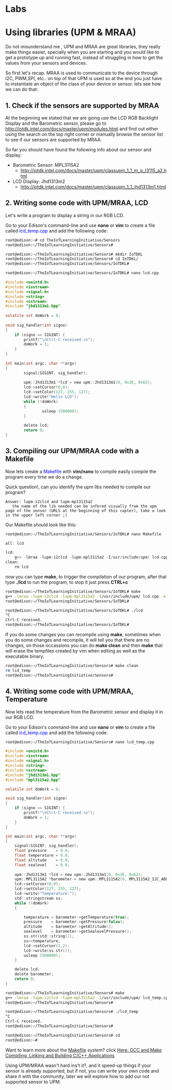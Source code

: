 # Labs

# Using libraries (UPM & MRAA)

Do not misunderstand me , UPM and MRAA are great libraries, they really make things easier, specially when you are starting and you would like to get a prototype up and running fast, instead of struggling in how to get the values from your sensors and devices.

So first let's recap. MRAA is used to communicate to the device through I2C, PWM,SPI, etc.. on top of that UPM is used so at the end you just have to instantiate an object of the class of your device or sensor. lets see how we can do that:

## 1. Check if the sensors are supported by MRAA

At the beginning we stated that we are going use the LCD RGB  Backlight Display and the Barometric sensor, please go to http://iotdk.intel.com/docs/master/upm/modules.html and find out either using the search on the top right corner or manually browse the sensor list to see if our sensors are supported by MRAA. 

So far you should have found the following info about our sensor and display:

* Barometric Sensor: MPL3115A2
  * http://iotdk.intel.com/docs/master/upm/classupm_1_1_m_p_l3115_a2.html
* LCD Display: Jhd1313m2
  * http://iotdk.intel.com/docs/master/upm/classupm_1_1_jhd1313m1.html

## 2. Writing some code with UPM/MRAA, LCD

Let's write a program to display a string in our RGB LCD.

Go to your Edison's command-line and use **nano** or **vim** to create a file called <font color="blue">lcd_temp.cpp</font> and add the following code:

```sh
root@edison:~# cd TheIoTLearningInitiative/Sensors
root@edison:~/TheIoTLearningInitiative/Sensors# 
```

```sh
root@edison:~/TheIoTLearningInitiative/Sensors# mkdir IoTDKL
root@edison:~/TheIoTLearningInitiative/Sensors# cd IoTDKL/
root@edison:~/TheIoTLearningInitiative/Sensors/IoTDKL# 
```

```sh
root@edison:~/TheIoTLearningInitiative/Sensors/IoTDKL# nano lcd.cpp
```

```c
#include <unistd.h>                                                             
#include <iostream>                                                             
#include <signal.h>                                                             
#include <string>                                                               
#include <sstream>                                                              
#include "jhd1313m1.hpp"                                                        
                                                                                
volatile int doWork = 0;                                                        
                                                                                
void sig_handler(int signo)                                                     
{                                                                               
    if (signo == SIGINT) {                                                      
        printf("\nCtrl-C received.\n");                                         
        doWork = 1;                                                             
    }                                                                           
}                                                                               
                                                                                
int main(int argc, char **argv)                                                 
{                                                                               
        signal(SIGINT, sig_handler);                                            
                                                                                
        upm::Jhd1313m1 *lcd = new upm::Jhd1313m1(0, 0x3E, 0x62);                
        lcd->setCursor(0,0);                                                    
        lcd->setColor(127, 255, 127);                                           
        lcd->write("Hello LCD");                                                                              
        while (!doWork)                                                         
        {                                                                       
                usleep (500000);                                                
        }                                                                       
                                                                                
        delete lcd;                                                             
        return 0;                                                               
}
```

## 3. Compiling our UPM/MRAA code with a Makefile

Now lets create a <font color="blue">Makefile</font> with **vim/nano** to compile easily compile the program every time we do a change.

Quick question!, can you identify the upm libs needed to compile our program?

```
Answer: lupm-i2clcd and lupm-mpl3115a2
   the name of the lib needed can be infered visually from the upm  page of the sensor (URLS at the beginning of this capter), take a look in the upper left corner ;)
```

Our Makefile should look like this:

```sh
root@edison:~/TheIoTLearningInitiative/Sensors/IoTDKL# nano Makefile
```

```c
all: lcd

lcd:
	g++ -lmraa -lupm-i2clcd -lupm-mpl3115a2 -I/usr/include/upm/ lcd.cpp -o lcd
clean:
	rm lcd
```

now you can type **make**, to trigger the compilation of our program, after that type **./lcd** to run the program, to stop it just press **CTRL+c** 

```sh
root@edison:~/TheIoTLearningInitiative/Sensors/IoTDKL# make
g++ -lmraa -lupm-i2clcd -lupm-mpl3115a2 -I/usr/include/upm/ lcd.cpp -o lcd
root@edison:~/TheIoTLearningInitiative/Sensors/IoTDKL#  
```

```sh
root@edison:~/TheIoTLearningInitiative/Sensors/IoTDKL# ./lcd 
^C
Ctrl-C received.
root@edison:~/TheIoTLearningInitiative/Sensors/IoTDKL#  
```

If you do some changes you can recompile using **make**, sometimes when you do some changes and recompile, it will tell you that there are no changes, on those occassions you can do **make clean** and then **make**  that will erase the tempfiles created by vim when editing as well as the executable binary.

```sh
root@edison:~/TheIoTLearningInitiative/Sensors# make clean
rm lcd_temp                                                                     
root@edison:~/TheIoTLearningInitiative/Sensors#  
```

## 4. Writing some code with UPM/MRAA, Temperature

Now lets read the temperature from the Barometric sensor and display it in our RGB LCD.

Go to your Edison's command-line and use **nano** or **vim** to create a file called <font color="blue">lcd_temp.cpp</font> and add the following code:

```sh
root@edison:~/TheIoTLearningInitiative/Sensors# nano lcd_temp.cpp
```

```c
#include <unistd.h>
#include <iostream>
#include <signal.h>
#include <string>
#include <sstream>
#include "jhd1313m1.hpp"
#include "mpl3115a2.hpp"

volatile int doWork = 0;

void sig_handler(int signo)
{
    if (signo == SIGINT) {
        printf("\nCtrl-C received.\n");
        doWork = 1;
    }
}

int main(int argc, char **argv)
{
	signal(SIGINT, sig_handler);
	float pressure    = 0.0;
	float temperature = 0.0;
	float altitude    = 0.0;
	float sealevel    = 0.0;	
	 
 	upm::Jhd1313m1 *lcd = new upm::Jhd1313m1(0, 0x3E, 0x62);
 	upm::MPL3115A2 *barometer = new upm::MPL3115A2(0, MPL3115A2_I2C_ADDRESS);
	lcd->setCursor(0,0);
	lcd->setColor(127, 255, 127);
	lcd->write("Temperature:");
	std::stringstream ss;
    while (!doWork) 
    {

        temperature = barometer->getTemperature(true);
        pressure    = barometer->getPressure(false);
        altitude    = barometer->getAltitude();
        sealevel    = barometer->getSealevelPressure();
        ss.str(std::string());
        ss<<temperature;
        lcd->setCursor(1,2);
    	lcd->write(ss.str());
        usleep (500000);
    }

    delete lcd;
    delete barometer;
    return 0;     
}
```

```sh
root@edison:~/TheIoTLearningInitiative/Sensors# make
g++ -lmraa -lupm-i2clcd -lupm-mpl3115a2 -I/usr/include/upm/ lcd_temp.cpp -o lcd_temp
root@edison:~/TheIoTLearningInitiative/Sensors#  
```

```sh
root@edison:~/TheIoTLearningInitiative/Sensors# ./lcd_temp 
^C
Ctrl-C received.
root@edison:~/TheIoTLearningInitiative/Sensors#  
```

```sh
root@edison:~/TheIoTLearningInitiative/Sensors# cd
root@edison:~# 
```

Want to learn more about the [Makefile](https://www3.ntu.edu.sg/home/ehchua/programming/cpp/gcc_make.html) system? click [Here: GCC and Make
Compiling, Linking and Building C/C++ Applications](https://www3.ntu.edu.sg/home/ehchua/programming/cpp/gcc_make.html)

Using UPM/MRAA wasn't hard ins't it?, and it speed-up things if your sensor is already supported, but if not, you can write your own code and share it with the community, later  we will explore  how to add our not supported sensor to UPM.

